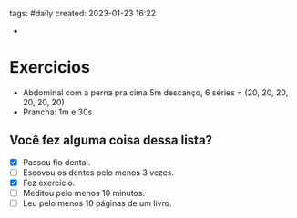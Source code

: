 tags: #daily 
created: 2023-01-23 16:22

- 

# Exercicios
- Abdominal com a perna pra cima 5m descanço, 6 séries = (20, 20, 20, 20, 20, 20)
- Prancha: 1m e 30s

## Você fez alguma coisa dessa lista?
- [x] Passou fio dental.
- [ ] Escovou os dentes pelo menos 3 vezes.
- [x] Fez exercício.
- [ ] Meditou pelo menos 10 minutos.
- [ ] Leu pelo menos 10 páginas de um livro.